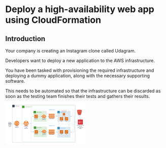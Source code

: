 # Deploy a high-availability web app using CloudFormation

## Introduction

Your company is creating an Instagram clone called Udagram.

Developers want to deploy a new application to the AWS infrastructure.

You have been tasked with provisioning the required infrastructure and deploying a dummy application, along with the necessary supporting software.

This needs to be automated so that the infrastructure can be discarded as soon as the testing team finishes their tests and gathers their results.

<img src="https://github.com/danrhjones/udagram/raw/main/aws_diagram.png" width="50%">


